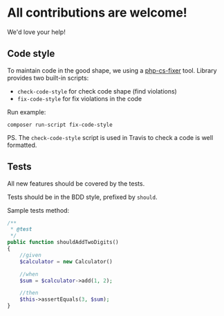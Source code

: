 All contributions are welcome!
==============================

We'd love your help!

Code style
----------

To maintain code in the good shape, we using a [php-cs-fixer](https://github.com/FriendsOfPHP/PHP-CS-Fixer) tool. Library provides two built-in scripts:

* `check-code-style` for check code shape (find violations)
* `fix-code-style` for fix violations in the code

Run example:

```
composer run-script fix-code-style
```

PS. The `check-code-style` script is used in Travis to check a code is well formatted.

Tests
-----

All new features should be covered by the tests. 

Tests should be in the BDD style, prefixed by `should`. 

Sample tests method:

```php
/**
 * @test
 */
public function shouldAddTwoDigits()
{
    //given
    $calculator = new Calculator()

    //when
    $sum = $calculator->add(1, 2);

    //then
    $this->assertEquals(3, $sum);
}
```

